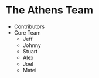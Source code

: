 # The Athens Team

* Contributors
* Core Team
  * Jeff 
  * Johnny
  * Stuart
  * Alex
  * Joel
  * Matei



